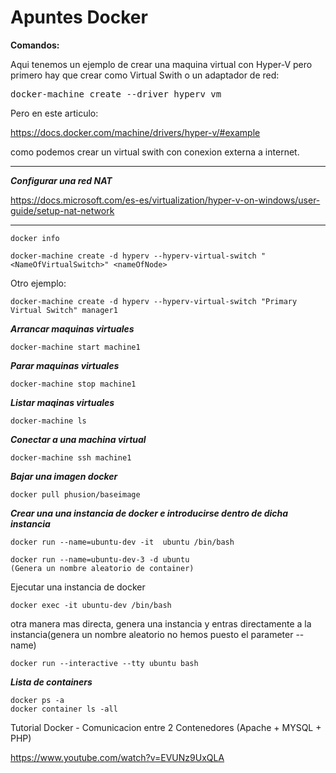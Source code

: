 # Apuntes Docker

**Comandos:**

Aqui tenemos un ejemplo de crear una maquina virtual con Hyper-V pero primero hay que crear como Virtual Swith o un adaptador de red:
<pre>
docker-machine create --driver hyperv vm
</pre>
Pero en este articulo:

https://docs.docker.com/machine/drivers/hyper-v/#example

como podemos crear un virtual swith con conexion externa a internet.
___

***Configurar una red NAT***

https://docs.microsoft.com/es-es/virtualization/hyper-v-on-windows/user-guide/setup-nat-network

___
~~~
docker info

docker-machine create -d hyperv --hyperv-virtual-switch "<NameOfVirtualSwitch>" <nameOfNode>
~~~

Otro ejemplo:
~~~
docker-machine create -d hyperv --hyperv-virtual-switch "Primary Virtual Switch" manager1
~~~
***Arrancar maquinas virtuales***
~~~
docker-machine start machine1
~~~
***Parar maquinas virtuales***
~~~
docker-machine stop machine1
~~~
***Listar maqinas virtuales***
~~~
docker-machine ls
~~~
***Conectar a una machina virtual***
~~~
docker-machine ssh machine1
~~~

***Bajar una imagen docker***
~~~
docker pull phusion/baseimage
~~~

***Crear una una instancia de docker e introducirse dentro de dicha instancia***
~~~
docker run --name=ubuntu-dev -it  ubuntu /bin/bash
~~~
~~~
docker run --name=ubuntu-dev-3 -d ubuntu
(Genera un nombre aleatorio de container)
~~~
Ejecutar una instancia de docker
~~~
docker exec -it ubuntu-dev /bin/bash
~~~

otra manera mas directa, genera una instancia y entras directamente a la instancia(genera un nombre aleatorio no hemos puesto el parameter --name)
~~~
docker run --interactive --tty ubuntu bash
~~~

***Lista de containers***

~~~
docker ps -a
docker container ls -all
~~~

Tutorial Docker - Comunicacion entre 2 Contenedores (Apache + MYSQL + PHP)

https://www.youtube.com/watch?v=EVUNz9UxQLA

